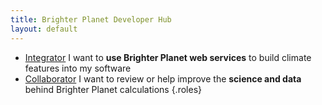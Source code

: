 ```yaml
---
title: Brighter Planet Developer Hub
layout: default
---
```


* [Integrator](consumer.html) I want to **use Brighter Planet web services** to build climate features into my software
* [Collaborator](collaborator.html) I want to review or help improve the **science and data** behind Brighter Planet calculations
{.roles}